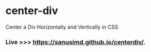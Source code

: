 # center-div
Center a Div Horizontally and Vertically in CSS

### Live >>> https://sanusimd.github.io/centerdiv/.
